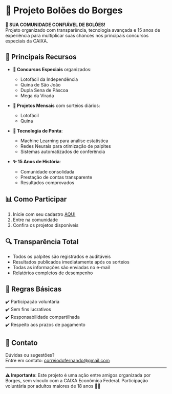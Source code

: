 # 📌 Projeto Bolões do Borges 

**🤝 SUA COMUNIDADE CONFIÁVEL DE BOLÕES!**  
Projeto organizado com transparência, tecnologia avançada e 15 anos de experiência para multiplicar suas chances nos principais concursos especiais da CAIXA.

## 🎯 Principais Recursos

- **📅 Concursos Especiais** organizados:
  - Lotofácil da Independência
  - Quina de São João
  - Dupla Sena de Páscoa
  - Mega da Virada
 
- **📅 Projetos Mensais** com sorteios diários:
  - Lotofácil
  - Quina

- **🤖 Tecnologia de Ponta**:
  - Machine Learning para análise estatística
  - Redes Neurais para otimização de palpites
  - Sistemas automatizados de conferência

- **✨ 15 Anos de História**:
  - Comunidade consolidada
  - Prestação de contas transparente
  - Resultados comprovados

## 📊 Como Participar

1. Inicie com seu cadastro [AQUI](https://docs.google.com/forms/d/e/1FAIpQLSeGURdHgTYpsLF4hcW45xlHJGkdqv4ubCNr3lvGk4dGCcTqxw/viewform)
2. Entre na comunidade
3. Confira os projetos disponíveis

## 🔍 Transparência Total

- Todos os palpites são registrados e auditáveis
- Resultados publicados imediatamente após os sorteios
- Todas as informações são enviadas no e-mail
- Relatórios completos de desempenho

## 📌 Regras Básicas

✔️ Participação voluntária  
✔️ Sem fins lucrativos  
✔️ Responsabilidade compartilhada  
✔️ Respeito aos prazos de pagamento  

## 📧 Contato

Dúvidas ou sugestões?  
Entre em contato: [correiodofernando@gmail.com](mailto:correiodofernando@gmail.com)

---

**⚠️ Importante**: Este projeto é uma ação entre amigos organizada por Borges, sem vínculo com a CAIXA Econômica Federal. Participação voluntária por adultos maiores de 18 anos 🤝🏻
